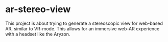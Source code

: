 # ar-stereo-view
This project is about trying to generate a stereoscopic view for web-based AR, similar to VR-mode.  This allows for an immersive web-AR experience with a headset like the Aryzon.
